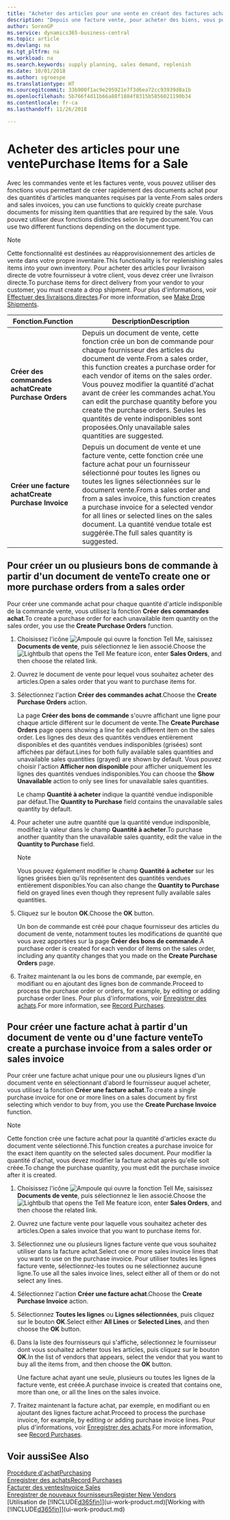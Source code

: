 ```yaml
---
title: "Acheter des articles pour une vente en créant des factures achat | Microsoft Docs"
description: "Depuis une facture vente, pour acheter des biens, vous pouvez créer une facture achat pour un fournisseur."
author: SorenGP
ms.service: dynamics365-business-central
ms.topic: article
ms.devlang: na
ms.tgt_pltfrm: na
ms.workload: na
ms.search.keywords: supply planning, sales demand, replenish
ms.date: 10/01/2018
ms.author: sgroespe
ms.translationtype: HT
ms.sourcegitcommit: 33b900f1ac9e295921e7f3d6ea72cc93939d8a1b
ms.openlocfilehash: 5b766f4d11b66a88f1884f8315b5856021190b34
ms.contentlocale: fr-ca
ms.lasthandoff: 11/26/2018

---
```

# <a name="purchase-items-for-a-sale"></a><span data-ttu-id="c709b-103">Acheter des articles pour une vente</span><span class="sxs-lookup"><span data-stu-id="c709b-103">Purchase Items for a Sale</span></span>
<span data-ttu-id="c709b-104">Avec les commandes vente et les factures vente, vous pouvez utiliser des fonctions vous permettant de créer rapidement des documents achat pour des quantités d'articles manquantes requises par la vente.</span><span class="sxs-lookup"><span data-stu-id="c709b-104">From sales orders and sales invoices, you can use functions to quickly create purchase documents for missing item quantities that are required by the sale.</span></span> <span data-ttu-id="c709b-105">Vous pouvez utiliser deux fonctions distinctes selon le type document.</span><span class="sxs-lookup"><span data-stu-id="c709b-105">You can use two different functions depending on the document type.</span></span>

> [!Note]
> <span data-ttu-id="c709b-106">Cette fonctionnalité est destinées au réapprovisionnement des articles de vente dans votre propre inventaire.</span><span class="sxs-lookup"><span data-stu-id="c709b-106">This functionality is for replenishing sales items into your own inventory.</span></span> <span data-ttu-id="c709b-107">Pour acheter des articles pour livraison directe de votre fournisseur à votre client, vous devez créer une livraison directe.</span><span class="sxs-lookup"><span data-stu-id="c709b-107">To purchase items for direct delivery from your vendor to your customer, you must create a drop shipment.</span></span> <span data-ttu-id="c709b-108">Pour plus d'informations, voir [Effectuer des livraisons directes](sales-how-drop-shipment.md).</span><span class="sxs-lookup"><span data-stu-id="c709b-108">For more information, see [Make Drop Shipments](sales-how-drop-shipment.md).</span></span>   

|<span data-ttu-id="c709b-109">Fonction.</span><span class="sxs-lookup"><span data-stu-id="c709b-109">Function</span></span>|<span data-ttu-id="c709b-110">Description</span><span class="sxs-lookup"><span data-stu-id="c709b-110">Description</span></span>|
|--------|-----------|
|<span data-ttu-id="c709b-111">**Créer des commandes achat**</span><span class="sxs-lookup"><span data-stu-id="c709b-111">**Create Purchase Orders**</span></span>|<span data-ttu-id="c709b-112">Depuis un document de vente, cette fonction crée un bon de commande pour chaque fournisseur des articles du document de vente.</span><span class="sxs-lookup"><span data-stu-id="c709b-112">From a sales order, this function creates a purchase order for each vendor of items on the sales order.</span></span> <span data-ttu-id="c709b-113">Vous pouvez modifier la quantité d'achat avant de créer les commandes achat.</span><span class="sxs-lookup"><span data-stu-id="c709b-113">You can edit the purchase quantity before you create the purchase orders.</span></span> <span data-ttu-id="c709b-114">Seules les quantités de vente indisponibles sont proposées.</span><span class="sxs-lookup"><span data-stu-id="c709b-114">Only unavailable sales quantities are suggested.</span></span>
|<span data-ttu-id="c709b-115">**Créer une facture achat**</span><span class="sxs-lookup"><span data-stu-id="c709b-115">**Create Purchase Invoice**</span></span>|<span data-ttu-id="c709b-116">Depuis un document de vente et une facture vente, cette fonction crée une facture achat pour un fournisseur sélectionné pour toutes les lignes ou toutes les lignes sélectionnées sur le document vente.</span><span class="sxs-lookup"><span data-stu-id="c709b-116">From a sales order and from a sales invoice, this function creates a purchase invoice for a selected vendor for all lines or selected lines on the sales document.</span></span> <span data-ttu-id="c709b-117">La quantité vendue totale est suggérée.</span><span class="sxs-lookup"><span data-stu-id="c709b-117">The full sales quantity is suggested.</span></span>|

## <a name="to-create-one-or-more-purchase-orders-from-a-sales-order"></a><span data-ttu-id="c709b-118">Pour créer un ou plusieurs bons de commande à partir d'un document de vente</span><span class="sxs-lookup"><span data-stu-id="c709b-118">To create one or more purchase orders from a sales order</span></span>
<span data-ttu-id="c709b-119">Pour créer une commande achat pour chaque quantité d'article indisponible de la commande vente, vous utilisez la fonction **Créer des commandes achat**.</span><span class="sxs-lookup"><span data-stu-id="c709b-119">To create a purchase order for each unavailable item quantity on the sales order, you use the **Create Purchase Orders** function.</span></span>

1. <span data-ttu-id="c709b-120">Choisissez l'icône ![Ampoule qui ouvre la fonction Tell Me](media/ui-search/search_small.png "Dites-moi ce que vous voulez faire"), saisissez **Documents de vente**, puis sélectionnez le lien associé.</span><span class="sxs-lookup"><span data-stu-id="c709b-120">Choose the ![Lightbulb that opens the Tell Me feature](media/ui-search/search_small.png "Tell me what you want to do") icon, enter **Sales Orders**, and then choose the related link.</span></span>
2. <span data-ttu-id="c709b-121">Ouvrez le document de vente pour lequel vous souhaitez acheter des articles.</span><span class="sxs-lookup"><span data-stu-id="c709b-121">Open a sales order that you want to purchase items for.</span></span>
3. <span data-ttu-id="c709b-122">Sélectionnez l'action **Créer des commandes achat**.</span><span class="sxs-lookup"><span data-stu-id="c709b-122">Choose the **Create Purchase Orders** action.</span></span>

    <span data-ttu-id="c709b-123">La page **Créer des bons de commande** s'ouvre affichant une ligne pour chaque article différent sur le document de vente.</span><span class="sxs-lookup"><span data-stu-id="c709b-123">The **Create Purchase Orders** page opens showing a line for each different item on the sales order.</span></span> <span data-ttu-id="c709b-124">Les lignes des deux des quantités vendues entièrement disponibles et des quantités vendues indisponibles (grisées) sont affichées par défaut.</span><span class="sxs-lookup"><span data-stu-id="c709b-124">Lines for both fully available sales quantities and unavailable sales quantities (grayed) are shown by default.</span></span> <span data-ttu-id="c709b-125">Vous pouvez choisir l'action **Afficher non disponible** pour afficher uniquement les lignes des quantités vendues indisponibles.</span><span class="sxs-lookup"><span data-stu-id="c709b-125">You can choose the **Show Unavailable** action to only see lines for unavailable sales quantities.</span></span>

    <span data-ttu-id="c709b-126">Le champ **Quantité à acheter** indique la quantité vendue indisponible par défaut.</span><span class="sxs-lookup"><span data-stu-id="c709b-126">The **Quantity to Purchase** field contains the unavailable sales quantity by default.</span></span>
4. <span data-ttu-id="c709b-127">Pour acheter une autre quantité que la quantité vendue indisponible, modifiez la valeur dans le champ **Quantité à acheter**.</span><span class="sxs-lookup"><span data-stu-id="c709b-127">To purchase another quantity than the unavailable sales quantity, edit the value in the **Quantity to Purchase** field.</span></span>

    > [!NOTE]  
    >   <span data-ttu-id="c709b-128">Vous pouvez également modifier le champ **Quantité à acheter** sur les lignes grisées bien qu'ils représentent des quantités vendues entièrement disponibles.</span><span class="sxs-lookup"><span data-stu-id="c709b-128">You can also change the **Quantity to Purchase** field on grayed lines even though they represent fully available sales quantities.</span></span>
5. <span data-ttu-id="c709b-129">Cliquez sur le bouton **OK**.</span><span class="sxs-lookup"><span data-stu-id="c709b-129">Choose the **OK** button.</span></span>

    <span data-ttu-id="c709b-130">Un bon de commande est créé pour chaque fournisseur des articles du document de vente, notamment toutes les modifications de quantité que vous avez apportées sur la page **Créer des bons de commande**.</span><span class="sxs-lookup"><span data-stu-id="c709b-130">A purchase order is created for each vendor of items on the sales order, including any quantity changes that you made on the **Create Purchase Orders** page.</span></span>
7. <span data-ttu-id="c709b-131">Traitez maintenant la ou les bons de commande, par exemple, en modifiant ou en ajoutant des lignes bon de commande.</span><span class="sxs-lookup"><span data-stu-id="c709b-131">Proceed to process the purchase order or orders, for example, by editing or adding purchase order lines.</span></span> <span data-ttu-id="c709b-132">Pour plus d'informations, voir [Enregistrer des achats](purchasing-how-record-purchases.md).</span><span class="sxs-lookup"><span data-stu-id="c709b-132">For more information, see [Record Purchases](purchasing-how-record-purchases.md).</span></span>


## <a name="to-create-a-purchase-invoice-from-a-sales-order-or-sales-invoice"></a><span data-ttu-id="c709b-133">Pour créer une facture achat à partir d'un document de vente ou d'une facture vente</span><span class="sxs-lookup"><span data-stu-id="c709b-133">To create a purchase invoice from a sales order or sales invoice</span></span>
<span data-ttu-id="c709b-134">Pour créer une facture achat unique pour une ou plusieurs lignes d'un document vente en sélectionnant d'abord le fournisseur auquel acheter, vous utilisez la fonction **Créer une facture achat**.</span><span class="sxs-lookup"><span data-stu-id="c709b-134">To create a single purchase invoice for one or more lines on a sales document by first selecting which vendor to buy from, you use the **Create Purchase Invoice** function.</span></span>

> [!NOTE]  
>   <span data-ttu-id="c709b-135">Cette fonction crée une facture achat pour la quantité d'articles exacte du document vente sélectionné.</span><span class="sxs-lookup"><span data-stu-id="c709b-135">This function creates a purchase invoice for the exact item quantity on the selected sales document.</span></span> <span data-ttu-id="c709b-136">Pour modifier la quantité d'achat, vous devez modifier la facture achat après qu'elle soit créée.</span><span class="sxs-lookup"><span data-stu-id="c709b-136">To change the purchase quantity, you must edit the purchase invoice after it is created.</span></span>  

1. <span data-ttu-id="c709b-137">Choisissez l'icône ![Ampoule qui ouvre la fonction Tell Me](media/ui-search/search_small.png "Dites-moi ce que vous voulez faire"), saisissez **Documents de vente**, puis sélectionnez le lien associé.</span><span class="sxs-lookup"><span data-stu-id="c709b-137">Choose the ![Lightbulb that opens the Tell Me feature](media/ui-search/search_small.png "Tell me what you want to do") icon, enter **Sales Orders**, and then choose the related link.</span></span>
2. <span data-ttu-id="c709b-138">Ouvrez une facture vente pour laquelle vous souhaitez acheter des articles.</span><span class="sxs-lookup"><span data-stu-id="c709b-138">Open a sales invoice that you want to purchase items for.</span></span>
3. <span data-ttu-id="c709b-139">Sélectionnez une ou plusieurs lignes facture vente que vous souhaitez utiliser dans la facture achat.</span><span class="sxs-lookup"><span data-stu-id="c709b-139">Select one or more sales invoice lines that you want to use on the purchase invoice.</span></span> <span data-ttu-id="c709b-140">Pour utiliser toutes les lignes facture vente, sélectionnez-les toutes ou ne sélectionnez aucune ligne.</span><span class="sxs-lookup"><span data-stu-id="c709b-140">To use all the sales invoice lines, select either all of them or do not select any lines.</span></span>
4. <span data-ttu-id="c709b-141">Sélectionnez l'action **Créer une facture achat**.</span><span class="sxs-lookup"><span data-stu-id="c709b-141">Choose the **Create Purchase Invoice** action.</span></span>
5. <span data-ttu-id="c709b-142">Sélectionnez **Toutes les lignes** ou **Lignes sélectionnées**, puis cliquez sur le bouton **OK**.</span><span class="sxs-lookup"><span data-stu-id="c709b-142">Select either **All Lines** or **Selected Lines**, and then choose the **OK** button.</span></span>  
6. <span data-ttu-id="c709b-143">Dans la liste des fournisseurs qui s'affiche, sélectionnez le fournisseur dont vous souhaitez acheter tous les articles, puis cliquez sur le bouton **OK**.</span><span class="sxs-lookup"><span data-stu-id="c709b-143">In the list of vendors that appears, select the vendor that you want to buy all the items from, and then choose the **OK** button.</span></span>

    <span data-ttu-id="c709b-144">Une facture achat ayant une seule, plusieurs ou toutes les lignes de la facture vente, est créée.</span><span class="sxs-lookup"><span data-stu-id="c709b-144">A purchase invoice is created that contains one, more than one, or all the lines on the sales invoice.</span></span>
7. <span data-ttu-id="c709b-145">Traitez maintenant la facture achat, par exemple, en modifiant ou en ajoutant des lignes facture achat.</span><span class="sxs-lookup"><span data-stu-id="c709b-145">Proceed to process the purchase invoice, for example, by editing or adding purchase invoice lines.</span></span> <span data-ttu-id="c709b-146">Pour plus d'informations, voir [Enregistrer des achats](purchasing-how-record-purchases.md).</span><span class="sxs-lookup"><span data-stu-id="c709b-146">For more information, see [Record Purchases](purchasing-how-record-purchases.md).</span></span>

## <a name="see-also"></a><span data-ttu-id="c709b-147">Voir aussi</span><span class="sxs-lookup"><span data-stu-id="c709b-147">See Also</span></span>
[<span data-ttu-id="c709b-148">Procédure d'achat</span><span class="sxs-lookup"><span data-stu-id="c709b-148">Purchasing</span></span>](purchasing-manage-purchasing.md)  
[<span data-ttu-id="c709b-149">Enregistrer des achats</span><span class="sxs-lookup"><span data-stu-id="c709b-149">Record Purchases</span></span>](purchasing-how-record-purchases.md)  
[<span data-ttu-id="c709b-150">Facturer des ventes</span><span class="sxs-lookup"><span data-stu-id="c709b-150">Invoice Sales</span></span>](sales-how-invoice-sales.md)  
[<span data-ttu-id="c709b-151">Enregistrer de nouveaux fournisseurs</span><span class="sxs-lookup"><span data-stu-id="c709b-151">Register New Vendors</span></span>](purchasing-how-register-new-vendors.md)  
<span data-ttu-id="c709b-152">[Utilisation de [!INCLUDE[d365fin](includes/d365fin_md.md)]](ui-work-product.md)</span><span class="sxs-lookup"><span data-stu-id="c709b-152">[Working with [!INCLUDE[d365fin](includes/d365fin_md.md)]](ui-work-product.md)</span></span>

